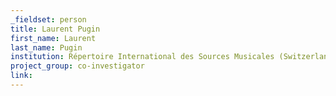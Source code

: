 ```yaml
---
_fieldset: person
title: Laurent Pugin
first_name: Laurent
last_name: Pugin
institution: Répertoire International des Sources Musicales (Switzerland)
project_group: co-investigator
link: 
---
```

